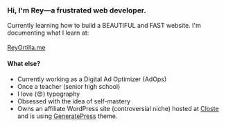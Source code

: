 ### Hi, I'm Rey—a frustrated web developer.

Currently learning how to build a BEAUTIFUL and FAST website. I'm documenting what I learn at:
\
\
[ReyOrtilla.me](http://reyortilla.me)

#### What else?
* Currently working as a Digital Ad Optimizer (AdOps)
* Once a teacher (senior high school)
* I love (😍) typography
* Obsessed with the idea of self-mastery
* Owns an affiliate WordPress site (controversial niche) hosted at [Closte](https://closte.com/) and is using [GeneratePress](https://github.com/tomusborne/GeneratePress) theme.

<!--
**reyortilla/reyortilla** is a ✨ _special_ ✨ repository because its `README.md` (this file) appears on your GitHub profile.

Here are some ideas to get you started:

- 🔭 I’m currently working on ...
- 🌱 I’m currently learning ...
- 👯 I’m looking to collaborate on ...
- 🤔 I’m looking for help with ...
- 💬 Ask me about ...
- 📫 How to reach me: ...
- 😄 Pronouns: ...
- ⚡ Fun fact: ...
-->
